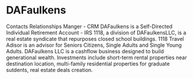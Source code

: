# DAFaulkens
Contacts Relationships Manger - CRM
DAFaulkens is a Self-Directed Individual Retirement Account - IRS
1118, a division of DAFaulkensLLC, is a real estate syndicate that repurposes closed school buildings.
1118 Travel Adisor is an advisor for Seniors Citizens, Single Adults and Single Young Adults.
DAFaulkens LLC is a cashflow business designed to build generational wealth. Investments include short-term rental properties near destination location, multi-family residential properties for graduate sutdents, real estate deals creation.
